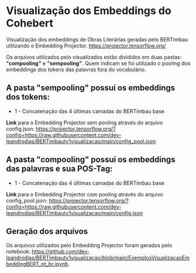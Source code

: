 # Visualização dos Embeddings do Cohebert

Visualização dos embeddings de Obras Literárias geradas pelo BERTimbau utilizando o Embedding Projector.
https://projector.tensorflow.org/

Os arquivos utilizados pelo visualizados estão divididos em duas pastas: **"compooling"** e **"sempooling"**. Quem indicam se foi utilizado o pooling dos embeddings dos tokens das palavras fora do vocabulário.

## A pasta **"sempooling"** possui os embeddings dos tokens:
- 1 - Concatenação das 4 últimas camadas do BERTimbau base

**Link** para o Embedding Projector sem pooling através do arquivo config.json:
<https://projector.tensorflow.org/?config=https://raw.githubusercontent.com/dev-leandrodias/BERTimbautv1visualizacao/main/config_pool.json>

## A pasta **"compooling"** possui os embeddings das palavras e sua POS-Tag:
- 1 - Concatenação das 4 últimas camadas do BERTimbau base

**Link** para o Embedding Projector com pooling através do arquivo config_pool.json:
<https://projector.tensorflow.org/?config=https://raw.githubusercontent.com/dev-leandrodias/BERTimbautv1visualizacao/main/config.json>

## Geração dos arquivos

Os arquivos utilizados pelo Embedding Projector foram gerados pelo notebook: https://github.com/dev-leandrodias/BERTimbautv1visualizacao/blob/main/ExemplosVisualizacaoEmbeddingBERT_pt_br.ipynb.
